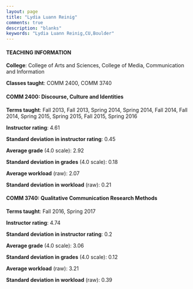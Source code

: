 ```yaml
---
layout: page
title: "Lydia Luann Reinig" 
comments: true
description: "blanks"
keywords: "Lydia Luann Reinig,CU,Boulder"
---
```

<head>
<script src="https://ajax.googleapis.com/ajax/libs/jquery/2.1.3/jquery.min.js"></script>
<script src="https://dl.dropboxusercontent.com/s/pc42nxpaw1ea4o9/highcharts.js?dl=0"></script>
<!-- <script src="../assets/js/highcharts.js"></script> -->
<style type="text/css">@font-face {
	font-family: "Bebas Neue";
	src: url(https://www.filehosting.org/file/details/544349/BebasNeue Regular.otf) format("opentype");
	}
	h1.Bebas { 
		font-family: "Bebas Neue", Verdana, Tahoma;
	}
</style>
</head>
	   
#### TEACHING INFORMATION

**College**: College of Arts and Sciences, College of Media, Communication and Information

**Classes taught**: COMM 2400, COMM 3740

#### COMM 2400: Discourse, Culture and Identities

**Terms taught**: Fall 2013, Fall 2013, Spring 2014, Spring 2014, Fall 2014, Fall 2014, Spring 2015, Spring 2015, Fall 2015, Spring 2016

**Instructor rating**: 4.61

**Standard deviation in instructor rating**: 0.45

**Average grade** (4.0 scale): 2.92

**Standard deviation in grades** (4.0 scale): 0.18

**Average workload** (raw): 2.07

**Standard deviation in workload** (raw): 0.21

#### COMM 3740: Qualitative Communication Research Methods

**Terms taught**: Fall 2016, Spring 2017

**Instructor rating**: 4.74

**Standard deviation in instructor rating**: 0.2

**Average grade** (4.0 scale): 3.06

**Standard deviation in grades** (4.0 scale): 0.12

**Average workload** (raw): 3.21

**Standard deviation in workload** (raw): 0.39

